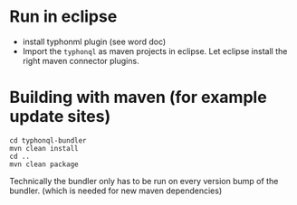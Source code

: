 # Run in eclipse
- install typhonml plugin (see word doc)
- Import the `typhonql` as maven projects in eclipse. Let eclipse install the right maven connector plugins.

# Building with maven (for example update sites)

```
cd typhonql-bundler
mvn clean install 
cd ..
mvn clean package
```

Technically the bundler only has to be run on every version bump of the bundler. (which is needed for new maven dependencies)
